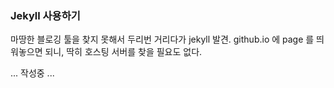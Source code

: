 ### Jekyll 사용하기

마땅한 블로깅 툴을 찾지 못해서 두리번 거리다가 jekyll 발견.
github.io 에 page 를 띄워놓으면 되니, 딱히 호스팅 서버를 찾을 필요도 없다.

... 작성중 ...
